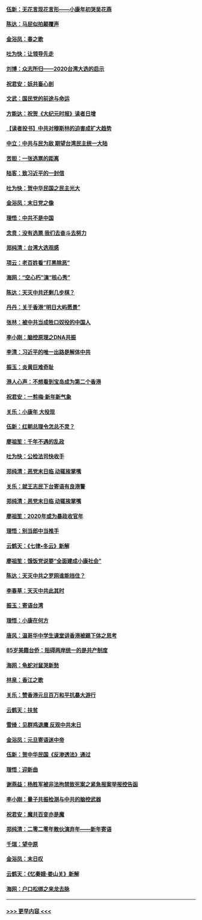 #### [伍新：无花言现花言形——小康年初哭吴花燕](../pages/nsc993/n11800044.md?t=01180944) 
#### [陈达：马屁似拍颠覆声](../pages/nsc993/n11800010.md?t=01180944) 
#### [金浴凤：春之歌](../pages/nsc993/n11797687.md?t=01180944) 
#### [吐为快：让领导先走](../pages/nsc993/n11797512.md?t=01180944) 
#### [刘博：众志所归——2020台湾大选的启示](../pages/nsc993/n11796878.md?t=01180944) 
#### [祝君安：妖共畜心剖](../pages/nsc993/n11794273.md?t=01180944) 
#### [文武：国民党的前途与命运](../pages/nsc993/n11794198.md?t=01180944) 
#### [方能达：祝贺《大纪元时报》读者日增](../pages/nsc993/n11793807.md?t=01180944) 
#### [【读者投书】中共对穆斯林的迫害成扩大趋势](../pages/nsc993/n11791371.md?t=01180944) 
#### [中立：中共与民为敌 期望台湾民主统一大陆](../pages/nsc993/n11790392.md?t=01180944) 
#### [苦胆：一张选票的距离](../pages/nsc993/n11788914.md?t=01180944) 
#### [陆客：致习近平的一封信](../pages/nsc993/n11788867.md?t=01180944) 
#### [吐为快：贺中华民国之民主光大](../pages/nsc993/n11788618.md?t=01180944) 
#### [金浴凤：末日党之像](../pages/nsc993/n11787475.md?t=01180944) 
#### [理悟：中共不是中国](../pages/nsc993/n11787463.md?t=01180944) 
#### [念贲：没有选票  我们去奋斗去努力](../pages/nsc993/n11787398.md?t=01180944) 
#### [郑纯清：台湾大选观感](../pages/nsc993/n11786210.md?t=01180944) 
#### [项云：老百姓看“打黑除恶”](../pages/nsc993/n11785398.md?t=01180944) 
#### [海网：“空心朽”演“核心秀”](../pages/nsc993/n11783874.md?t=01180944) 
#### [陈达：天灭中共还剩几步棋？](../pages/nsc993/n11783719.md?t=01180944) 
#### [丹丹：关于香港“明日大屿愿景”](../pages/nsc993/n11783273.md?t=01180944) 
#### [张林：被中共当成牲口奴役的中国人](../pages/nsc993/n11782397.md?t=01180944) 
#### [李小刚：脑控原理之DNA共振](../pages/nsc993/n11780962.md?t=01180944) 
#### [李清：习近平的唯一出路是解体中共](../pages/nsc993/n11780866.md?t=01180944) 
#### [振玉：炎黄巨难奇耻](../pages/nsc993/n11779632.md?t=01180944) 
#### [港人心声：不想看到宝岛成为第二个香港](../pages/nsc993/n11778817.md?t=01180944) 
#### [祝君安：一剪梅‧新年新气象](../pages/nsc993/n11776340.md?t=01180944) 
#### [关乐：小康年 大役现](../pages/nsc993/n11774213.md?t=01180944) 
#### [伍新：红朝总理令怎总不灵？](../pages/nsc993/n11770813.md?t=01180944) 
#### [廖祖笙：千年不遇的乱政](../pages/nsc993/n11770373.md?t=01180944) 
#### [吐为快：公检法司快收手](../pages/nsc993/n11770359.md?t=01180944) 
#### [郑纯清：恶党末日临 动辄挨掌嘴](../pages/nsc993/n11769912.md?t=01180944) 
#### [关乐：就王志民下台寄语有良港警](../pages/nsc993/n11769903.md?t=01180944) 
#### [郑纯清：恶党末日临 动辄挨掌嘴](../pages/nsc993/n11769356.md?t=01180944) 
#### [廖祖笙：2020年或为暴政收官年](../pages/nsc993/n11768216.md?t=01180944) 
#### [理悟：别当郎中当推手](../pages/nsc993/n11768243.md?t=01180944) 
#### [云鹤天：《七律▪冬云》新解](../pages/nsc993/n11768204.md?t=01180944) 
#### [廖祖笙：饿饭党说要“全面建成小康社会”](../pages/nsc993/n11767482.md?t=01180944) 
#### [陈达：天灭中共之罗网谁能挡住？](../pages/nsc993/n11767465.md?t=01180944) 
#### [李春草：天灭中共此其时](../pages/nsc993/n11767452.md?t=01180944) 
#### [振玉：寄语台湾](../pages/nsc993/n11767432.md?t=01180944) 
#### [理悟：小康在何方](../pages/nsc993/n11767394.md?t=01180944) 
#### [唐风：温哥华中学生课堂讲香港被踢下体之思考](../pages/nsc993/n11766848.md?t=01180944) 
#### [85岁美籍台侨：阻碍两岸统一的是共产制度](../pages/nsc993/n11765043.md?t=01180944) 
#### [海网：龟蛇对鼠哭新愁](../pages/nsc993/n11764895.md?t=01180944) 
#### [林泉：香江之歌](../pages/nsc993/n11764415.md?t=01180944) 
#### [关乐：赞香港元旦百万和平抗暴大游行](../pages/nsc993/n11764382.md?t=01180944) 
#### [云鹤天：扶贫](../pages/nsc993/n11764245.md?t=01180944) 
#### [雪绮：见群鸡退鹰  反观中共末日](../pages/nsc993/n11762112.md?t=01180944) 
#### [金浴凤：元旦寄语迷中帝](../pages/nsc993/n11761788.md?t=01180944) 
#### [伍新：贺中华民国《反渗透法》通过](../pages/nsc993/n11761994.md?t=01180944) 
#### [理悟：迎新曲](../pages/nsc993/n11761152.md?t=01180944) 
#### [谢燕益：杨胜军被非法拘禁致死案之紧急报案举报控告函](../pages/nsc993/n11756134.md?t=01180944) 
#### [李小刚：量子共振检测与中共的脑控武器](../pages/nsc993/n11754518.md?t=01180944) 
#### [祝君安：魔共百变亦是魔](../pages/nsc993/n11754469.md?t=01180944) 
#### [郑纯清：二零二零年散伙演弃年——新年寄语](../pages/nsc993/n11754195.md?t=01180944) 
#### [千瑞：望中原](../pages/nsc993/n11754159.md?t=01180944) 
#### [金浴凤：末日叹](../pages/nsc993/n11752359.md?t=01180944) 
#### [云鹤天：《忆秦娥‧娄山关》新解](../pages/nsc993/n11752348.md?t=01180944) 
#### [海网：户口松绑之来龙去脉](../pages/nsc993/n11752328.md?t=01180944) 

----
#### [ >>> 更早内容 <<< ](../indexes/nsc993-earlier.md)
